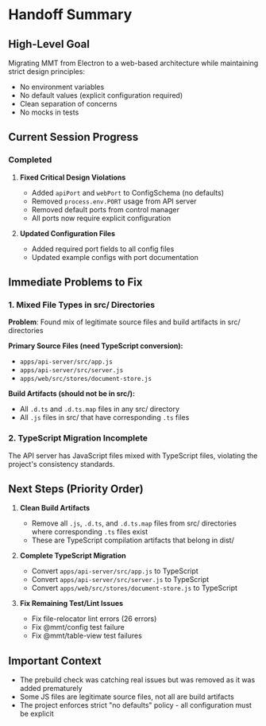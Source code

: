 # Handoff Summary

## High-Level Goal
Migrating MMT from Electron to a web-based architecture while maintaining strict design principles:
- No environment variables
- No default values (explicit configuration required)
- Clean separation of concerns
- No mocks in tests

## Current Session Progress

### Completed
1. **Fixed Critical Design Violations**
   - Added `apiPort` and `webPort` to ConfigSchema (no defaults)
   - Removed `process.env.PORT` usage from API server
   - Removed default ports from control manager
   - All ports now require explicit configuration

2. **Updated Configuration Files**
   - Added required port fields to all config files
   - Updated example configs with port documentation

## Immediate Problems to Fix

### 1. Mixed File Types in src/ Directories
**Problem**: Found mix of legitimate source files and build artifacts in src/ directories

**Primary Source Files (need TypeScript conversion):**
- `apps/api-server/src/app.js`
- `apps/api-server/src/server.js`
- `apps/web/src/stores/document-store.js`

**Build Artifacts (should not be in src/):**
- All `.d.ts` and `.d.ts.map` files in any src/ directory
- All `.js` files in src/ that have corresponding `.ts` files

### 2. TypeScript Migration Incomplete
The API server has JavaScript files mixed with TypeScript files, violating the project's consistency standards.

## Next Steps (Priority Order)

1. **Clean Build Artifacts**
   - Remove all `.js`, `.d.ts`, and `.d.ts.map` files from src/ directories where corresponding `.ts` files exist
   - These are TypeScript compilation artifacts that belong in dist/

2. **Complete TypeScript Migration**
   - Convert `apps/api-server/src/app.js` to TypeScript
   - Convert `apps/api-server/src/server.js` to TypeScript
   - Convert `apps/web/src/stores/document-store.js` to TypeScript

3. **Fix Remaining Test/Lint Issues**
   - Fix file-relocator lint errors (26 errors)
   - Fix @mmt/config test failure
   - Fix @mmt/table-view test failures

## Important Context
- The prebuild check was catching real issues but was removed as it was added prematurely
- Some JS files are legitimate source files, not all are build artifacts
- The project enforces strict "no defaults" policy - all configuration must be explicit